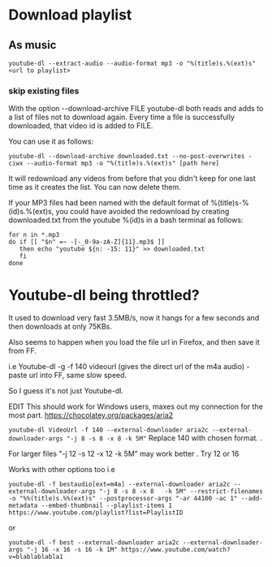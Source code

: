 # Download playlist
## As music
`youtube-dl --extract-audio --audio-format mp3 -o "%(title)s.%(ext)s" <url to playlist>`
### skip existing files 



With the option --download-archive FILE youtube-dl both reads and adds to a list of files not to download again. Every time a file is successfully downloaded, that video id is added to FILE.

You can use it as follows:

`youtube-dl --download-archive downloaded.txt --no-post-overwrites -ciwx --audio-format mp3 -o "%(title)s.%(ext)s" [path here]`

It will redownload any videos from before that you didn't keep for one last time as it creates the list. You can now delete them.

If your MP3 files had been named with the default format of %(title)s-%(id)s.%(ext)s, you could have avoided the redownload by creating downloaded.txt from the youtube %(id)s in a bash terminal as follows:
```
for n in *.mp3
do if [[ "$n" =~ -[-_0-9a-zA-Z]{11}.mp3$ ]]
   then echo "youtube ${n: -15: 11}" >> downloaded.txt
   fi
done
```
# Youtube-dl being throttled?
It used to download very fast 3.5MB/s, now it hangs for a few seconds and then downloads at only 75KBs.

Also seems to happen when you load the file url in Firefox, and then save it from FF.

i.e Youtube-dl -g -f 140 videourl (gives the direct url of the m4a audio) - paste url into FF, same slow speed.

So I guess it's not just Youtube-dl.

EDIT
This should work for Windows users, maxes out my connection for the most part.
https://chocolatey.org/packages/aria2

`youtube-dl VideoUrl -f 140 --external-downloader aria2c --external-downloader-args "-j 8 -s 8 -x 8 -k 5M"`
Replace 140 with chosen format.
.

For larger files "-j 12 -s 12 -x 12 -k 5M" may work better . Try 12 or 16

Works with other options too i.e

`youtube-dl -f bestaudio[ext=m4a] --external-downloader aria2c --external-downloader-args "-j 8 -s 8 -x 8  
-k 5M" --restrict-filenames -o "%%(title)s.%%(ext)s" --postprocessor-args "-ar 44100 -ac 1" --add-  
metadata --embed-thumbnail --playlist-items 1 https://www.youtube.com/playlist?list=PlaylistID`

or 

`youtube-dl -f best --external-downloader aria2c --external-downloader-args "-j 16 -x 16 -s 16 -k 1M" https://www.youtube.com/watch?v=blablablabla1 `

